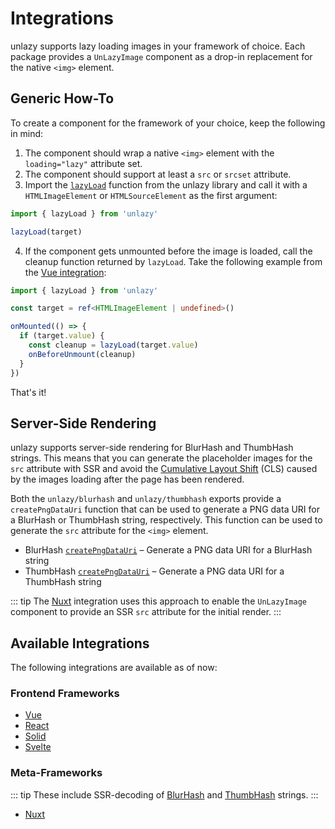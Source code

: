 # Integrations

unlazy supports lazy loading images in your framework of choice. Each package provides a `UnLazyImage` component as a drop-in replacement for the native `<img>` element.

## Generic How-To

To create a component for the framework of your choice, keep the following in mind:

1. The component should wrap a native `<img>` element with the `loading="lazy"` attribute set.
2. The component should support at least a `src` or `srcset` attribute.
3. Import the [`lazyLoad`](/api/lazy-load) function from the unlazy library and call it with a `HTMLImageElement` or `HTMLSourceElement` as the first argument:

```ts
import { lazyLoad } from 'unlazy'

lazyLoad(target)
```

4. If the component gets unmounted before the image is loaded, call the cleanup function returned by `lazyLoad`. Take the following example from the [Vue integration](/integrations/vue):

```ts
import { lazyLoad } from 'unlazy'

const target = ref<HTMLImageElement | undefined>()

onMounted(() => {
  if (target.value) {
    const cleanup = lazyLoad(target.value)
    onBeforeUnmount(cleanup)
  }
})
```

That's it!

## Server-Side Rendering

unlazy supports server-side rendering for BlurHash and ThumbHash strings. This means that you can generate the placeholder images for the `src` attribute with SSR and avoid the [Cumulative Layout Shift](https://web.dev/cls/) (CLS) caused by the images loading after the page has been rendered.

Both the `unlazy/blurhash` and `unlazy/thumbhash` exports provide a `createPngDataUri` function that can be used to generate a PNG data URI for a BlurHash or ThumbHash string, respectively. This function can be used to generate the `src` attribute for the `<img>` element.

- BlurHash [`createPngDataUri`](/api/blurhash-create-png-data-uri) – Generate a PNG data URI for a BlurHash string
- ThumbHash [`createPngDataUri`](/api/thumbhash-create-png-data-uri) – Generate a PNG data URI for a ThumbHash string

::: tip
The [Nuxt](/integrations/nuxt) integration uses this approach to enable the `UnLazyImage` component to provide an SSR `src` attribute for the initial render.
:::

## Available Integrations

The following integrations are available as of now:

### Frontend Frameworks

- [Vue](/integrations/vue)
- [React](/integrations/react)
- [Solid](/integrations/solid)
- [Svelte](/integrations/svelte)

### Meta-Frameworks

::: tip
These include SSR-decoding of [BlurHash](/placeholders/blurhash) and [ThumbHash](/placeholders/thumbhash) strings.
:::

- [Nuxt](/integrations/nuxt)
